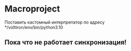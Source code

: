 # Macroproject

Поставить кастомный интерпретатор по адресу */volttron/env/bin/python3.10

## Пока что не работает синхронизация!